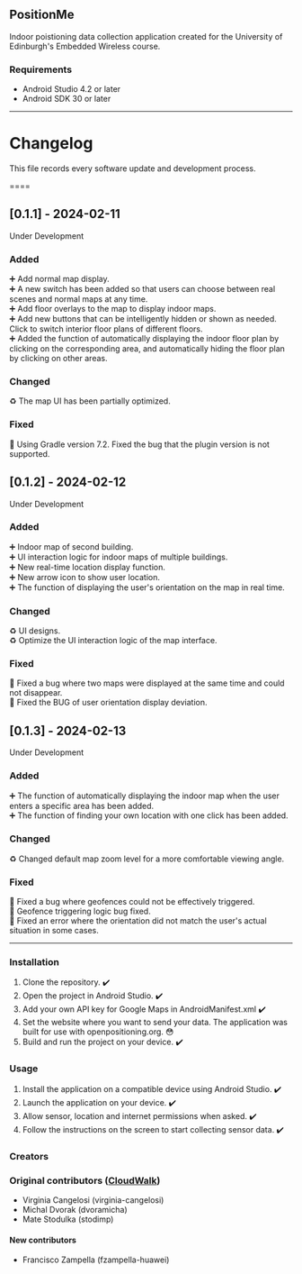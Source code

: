 ## PositionMe
Indoor poistioning data collection application created for the University of Edinburgh's Embedded Wireless course. 

### Requirements

- Android Studio 4.2 or later
- Android SDK 30 or later

****
# Changelog

This file records every software update and development process.

====

## [0.1.1] - 2024-02-11
Under Development

### Added
:heavy_plus_sign: Add normal map display.<br>
:heavy_plus_sign: A new switch has been added so that users can choose between real scenes and normal maps at any time.<br>
:heavy_plus_sign: Add floor overlays to the map to display indoor maps.<br>
:heavy_plus_sign: Add new buttons that can be intelligently hidden or shown as needed. Click to switch interior floor plans of different floors.<br>
:heavy_plus_sign: Added the function of automatically displaying the indoor floor plan by clicking on the corresponding area, and automatically hiding the floor plan by clicking on other areas.

### Changed
 :recycle: The map UI has been partially optimized.

### Fixed
:hammer: Using Gradle version 7.2. Fixed the bug that the plugin version is not supported.


## [0.1.2] - 2024-02-12
Under Development

### Added
:heavy_plus_sign: Indoor map of second building.<br>
:heavy_plus_sign: UI interaction logic for indoor maps of multiple buildings.<br>
:heavy_plus_sign: New real-time location display function.<br>
:heavy_plus_sign: New arrow icon to show user location.<br>
:heavy_plus_sign: The function of displaying the user's orientation on the map in real time.

### Changed
 :recycle: UI designs. <br>
 :recycle: Optimize the UI interaction logic of the map interface.

### Fixed
:hammer: Fixed a bug where two maps were displayed at the same time and could not disappear.<br>
:hammer: Fixed the BUG of user orientation display deviation.


## [0.1.3] - 2024-02-13
Under Development

### Added
:heavy_plus_sign: The function of automatically displaying the indoor map when the user enters a specific area has been added.<br>
:heavy_plus_sign: The function of finding your own location with one click has been added.<br>

### Changed
 :recycle: Changed default map zoom level for a more comfortable viewing angle. <br>

### Fixed
:hammer: Fixed a bug where geofences could not be effectively triggered.<br>
:hammer: Geofence triggering logic bug fixed. <br>
:hammer: Fixed an error where the orientation did not match the user's actual situation in some cases.



****

### Installation

1. Clone the repository. :heavy_check_mark:
2. Open the project in Android Studio. :heavy_check_mark:
3. Add your own API key for Google Maps in AndroidManifest.xml :heavy_check_mark:
4. Set the website where you want to send your data. The application was built for use with openpositioning.org. :flushed:
5. Build and run the project on your device. :heavy_check_mark:

### Usage

1. Install the application on a compatible device using Android Studio. :heavy_check_mark:
2. Launch the application on your device. :heavy_check_mark:
3. Allow sensor, location and internet permissions when asked. :heavy_check_mark:
4. Follow the instructions on the screen to start collecting sensor data. :heavy_check_mark:

### Creators

### Original contributors ([CloudWalk](https://github.com/openpositioning/DataCollectionTeam6))
- Virginia Cangelosi (virginia-cangelosi)
- Michal Dvorak (dvoramicha)
- Mate Stodulka (stodimp)

#### New contributors
- Francisco Zampella (fzampella-huawei)
